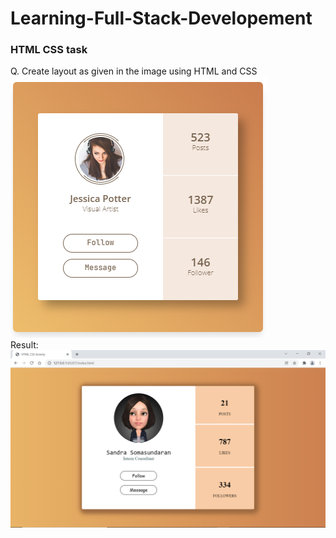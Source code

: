 # Learning-Full-Stack-Developement
### HTML CSS task
Q. Create layout as given in the image using HTML and CSS
<br>
![alt text](https://github.com/sandratsoman/Learning-Full-Stack-Developement/blob/main/HTML%20CSS%20Task/Team1.PNG?raw=true)
<br>
Result:
<br>
![alt text](https://github.com/sandratsoman/Learning-Full-Stack-Developement/blob/main/HTML%20CSS%20Task/Website%20Screenshot.png?raw=true)
